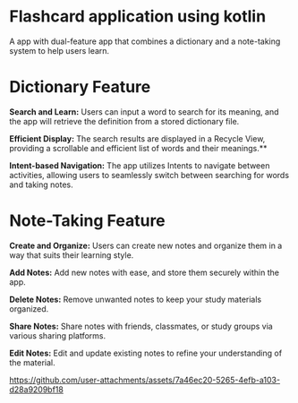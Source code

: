 # Flashcard application using kotlin
A app with dual-feature app that combines a dictionary and a note-taking system to help users learn.
# Dictionary Feature

**Search and Learn:** Users can input a word to search for its meaning, and the app will retrieve the definition from a stored dictionary file.

**Efficient Display:** The search results are displayed in a Recycle View, providing a scrollable and efficient list of words and their meanings.**

**Intent-based Navigation:** The app utilizes Intents to navigate between activities, allowing users to seamlessly switch between searching for words and taking notes.


# Note-Taking Feature

**Create and Organize:** Users can create new notes and organize them in a way that suits their learning style.

**Add Notes:** Add new notes with ease, and store them securely within the app.

**Delete Notes:** Remove unwanted notes to keep your study materials organized.

**Share Notes:** Share notes with friends, classmates, or study groups via various sharing platforms.

**Edit Notes:** Edit and update existing notes to refine your understanding of the material.

https://github.com/user-attachments/assets/7a46ec20-5265-4efb-a103-d28a9209bf18

